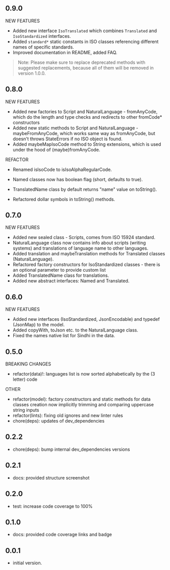 ## 0.9.0

NEW FEATURES

- Added new interface `IsoTranslated` which combines `Translated` and `IsoStandardized` interfaces.
- Added `standard*` static constants in ISO classes referencing different names of specific standards.
- Improved documentation in README, added FAQ.

> Note: Please make sure to replace deprecated methods with suggested replacements, because all of them will be removed in version 1.0.0.

## 0.8.0

NEW FEATURES

- Added new factories to Script and NaturalLanguage - fromAnyCode, which do the length and type checks and redirects to other fromCode\* constructors
- Added new static methods to Script and NaturalLanguage - maybeFromAnyCode, which works same way as fromAnyCode, but doesn't throws StateErrors if no ISO object is found.
- Added maybeMapIsoCode method to String extensions, which is used under the hood of (maybe)fromAnyCode.

REFACTOR

- Renamed isIsoCode to isIsoAlphaRegularCode.

- Named classes now has boolean flag (short, defaults to true).
- TranslatedName class by default returns "name" value on toString().
- Refactored dollar symbols in toString() methods.

## 0.7.0

NEW FEATURES

- Added new sealed class - Scripts, comes from ISO 15924 standard.
- NaturalLanguage class now contains info about scripts (writing systems) and translations of language name to other languages.
- Added translation and maybeTranslation methods for Translated classes (NaturalLanguage).
- Refactored factory constructors for IsoStandardized classes - there is an optional parameter to provide custom list
- Added TranslatedName class for translations.
- Added new abstract interfaces: Named and Translated.

## 0.6.0

NEW FEATURES

- Added new interfaces (IsoStandardized, JsonEncodable) and typedef (JsonMap) to the model.
- Added copyWith, toJson etc. to the NaturalLanguage class.
- Fixed the names native list for Sindhi in the data.

## 0.5.0

BREAKING CHANGES

- refactor(data)!: languages list is now sorted alphabetically by the (3 letter) code

OTHER

- refactor(model): factory constructors and static methods for data classes creation now implicitly trimming and comparing uppercase string inputs
- refactor(lints): fixing old ignores and new linter rules
- chore(deps): updates of dev_dependencies

## 0.2.2

- chore(deps): bump internal dev_dependencies versions

## 0.2.1

- docs: provided structure screenshot

## 0.2.0

- test: increase code coverage to 100%

## 0.1.0

- docs: provided code coverage links and badge

## 0.0.1

- initial version.
